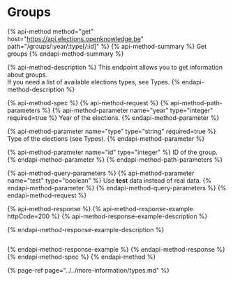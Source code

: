 # Groups

{% api-method method="get" host="https://api.elections.openknowledge.be" path="/groups/:year/:type\[/:id\]" %}
{% api-method-summary %}
Get groups
{% endapi-method-summary %}

{% api-method-description %}
This endpoint allows you to get information about groups.  
If you need a list of available elections types, see Types.
{% endapi-method-description %}

{% api-method-spec %}
{% api-method-request %}
{% api-method-path-parameters %}
{% api-method-parameter name="year" type="integer" required=true %}
Year of the elections.
{% endapi-method-parameter %}

{% api-method-parameter name="type" type="string" required=true %}
Type of the elections \(see Types\).
{% endapi-method-parameter %}

{% api-method-parameter name="id" type="integer" %}
ID of the group.
{% endapi-method-parameter %}
{% endapi-method-path-parameters %}

{% api-method-query-parameters %}
{% api-method-parameter name="test" type="boolean" %}
Use **test** data instead of real data.
{% endapi-method-parameter %}
{% endapi-method-query-parameters %}
{% endapi-method-request %}

{% api-method-response %}
{% api-method-response-example httpCode=200 %}
{% api-method-response-example-description %}

{% endapi-method-response-example-description %}

```javascript

```
{% endapi-method-response-example %}
{% endapi-method-response %}
{% endapi-method-spec %}
{% endapi-method %}

{% page-ref page="../../more-information/types.md" %}

